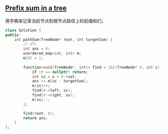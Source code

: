 ## [Prefix sum in a tree](https://leetcode-cn.com/problems/path-sum-iii/)

用字典来记录当前节点到根节点路径上的前缀和们。

```cpp
class Solution {
public:
    int pathSum(TreeNode* root, int targetSum) {
        // dfs
        int ans = 0;
        unordered_map<int, int> m;
        m[0] = 1;
        
        function<void(TreeNode*, int)> find = [&](TreeNode* r, int s) {
            if (r == nullptr) return;
            int ss = s + r->val;
            ans += m[ss - targetSum];
            m[ss]++;
            find(r->left, ss);
            find(r->right, ss);
            m[ss]--;
        };

        find(root, 0);
        return ans;
    }
};
```


